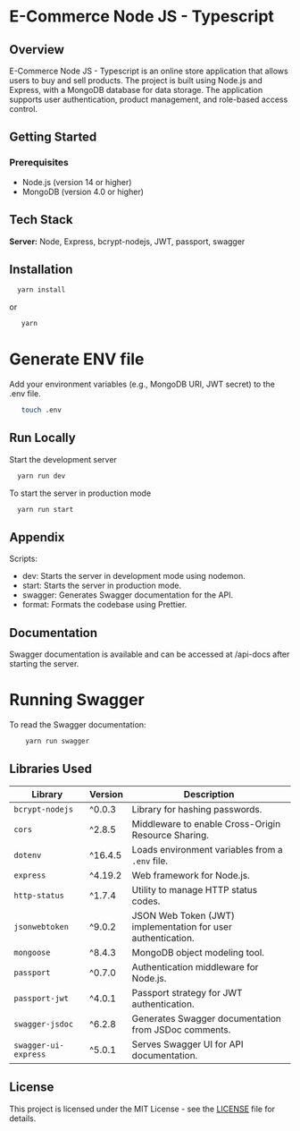 # E-Commerce Node JS - Typescript

## Overview

E-Commerce Node JS - Typescript is an online store application that allows users to buy and sell products. The project is built using Node.js and Express, with a MongoDB database for data storage. The application supports user authentication, product management, and role-based access control.

## Getting Started

### Prerequisites

- Node.js (version 14 or higher)
- MongoDB (version 4.0 or higher)

## Tech Stack

**Server:** Node, Express, bcrypt-nodejs, JWT, passport, swagger

## Installation

```bash
  yarn install
```

or

```bash
   yarn
```

# Generate ENV file

Add your environment variables (e.g., MongoDB URI, JWT secret) to the .env file.

```bash
   touch .env
```

## Run Locally

Start the development server

```bash
  yarn run dev
```

To start the server in production mode

```bash
  yarn run start
```

## Appendix

Scripts:

- dev: Starts the server in development mode using nodemon.
- start: Starts the server in production mode.
- swagger: Generates Swagger documentation for the API.
- format: Formats the codebase using Prettier.

## Documentation

Swagger documentation is available and can be accessed at /api-docs after starting the server.

# Running Swagger

To read the Swagger documentation:

```bash
    yarn run swagger
```

## Libraries Used

| Library              | Version | Description                                                  |
| -------------------- | ------- | ------------------------------------------------------------ |
| `bcrypt-nodejs`      | ^0.0.3  | Library for hashing passwords.                               |
| `cors`               | ^2.8.5  | Middleware to enable Cross-Origin Resource Sharing.          |
| `dotenv`             | ^16.4.5 | Loads environment variables from a `.env` file.              |
| `express`            | ^4.19.2 | Web framework for Node.js.                                   |
| `http-status`        | ^1.7.4  | Utility to manage HTTP status codes.                         |
| `jsonwebtoken`       | ^9.0.2  | JSON Web Token (JWT) implementation for user authentication. |
| `mongoose`           | ^8.4.3  | MongoDB object modeling tool.                                |
| `passport`           | ^0.7.0  | Authentication middleware for Node.js.                       |
| `passport-jwt`       | ^4.0.1  | Passport strategy for JWT authentication.                    |
| `swagger-jsdoc`      | ^6.2.8  | Generates Swagger documentation from JSDoc comments.         |
| `swagger-ui-express` | ^5.0.1  | Serves Swagger UI for API documentation.                     |

## License

This project is licensed under the MIT License - see the [LICENSE](./LICENSE) file for details.
